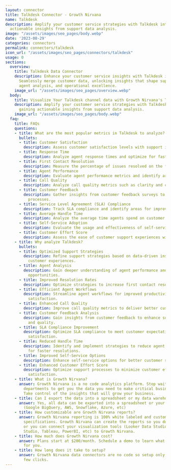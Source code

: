 ```yaml
---
layout: connector
title: Talkdesk Connector - Growth Nirvana
name: Talkdesk
description: Amplify your customer service strategies with Talkdesk integration, gaining
  actionable insights from support data analysis.
image: "/assets/images/seo_pages/body.webp"
date: '2023-08-29'
categories: connectors
permalink: connectors/talkdesk
icon_url: "/assets/images/seo_pages/connectors/talkdesk"
usage: 0
sections:
  overview:
    title: Talkdesk Data Connector
    description: Enhance your customer service insights with Talkdesk integration.
      Seamlessly merge customer data, unlocking insights that shape support strategies,
      agent analysis, and operational excellence.
    image_url: "/assets/images/seo_pages/overview.webp"
  body:
    title: Visualize Your Talkdesk channel data with Growth Nirvana's Talkdesk Connector
    description: Amplify your customer service strategies with Talkdesk integration,
      gaining actionable insights from support data analysis.
    image_url: "/assets/images/seo_pages/body.webp"
  faq:
    title: FAQs
    questions:
    - title: What are the most popular metrics in Talkdesk to analyze?
      bullets:
      - title: Customer Satisfaction
        description: Assess customer satisfaction levels with support interactions.
      - title: Response Time
        description: Analyze agent response times and optimize for faster resolution.
      - title: First Contact Resolution
        description: Measure the percentage of issues resolved on the first contact.
      - title: Agent Performance
        description: Evaluate agent performance metrics and identify areas for improvement.
      - title: Call Quality
        description: Analyze call quality metrics such as clarity and connection stability.
      - title: Customer Feedback
        description: Gather insights from customer feedback surveys to improve support
          processes.
      - title: Service Level Agreement (SLA) Compliance
        description: Track SLA compliance and identify areas for improvement.
      - title: Average Handle Time
        description: Analyze the average time agents spend on customer interactions.
      - title: Self-Service Adoption
        description: Evaluate the usage and effectiveness of self-service options.
      - title: Customer Effort Score
        description: Assess the ease of customer support experiences with Talkdesk.
    - title: Why analyze Talkdesk?
      bullets:
      - title: Optimized Support Strategies
        description: Refine support strategies based on data-driven insights for better
          customer experiences.
      - title: Agent Analysis
        description: Gain deeper understanding of agent performance and identify training
          opportunities.
      - title: Improved Resolution Rates
        description: Optimize strategies to increase first contact resolution rates.
      - title: Efficient Agent Workflows
        description: Streamline agent workflows for improved productivity and customer
          satisfaction.
      - title: Enhanced Call Quality
        description: Improve call quality metrics to deliver better customer experiences.
      - title: Customer Feedback Analysis
        description: Gain insights from customer feedback to enhance support processes
          and quality.
      - title: SLA Compliance Improvement
        description: Optimize SLA compliance to meet customer expectations and improve
          satisfaction.
      - title: Reduced Handle Time
        description: Identify and implement strategies to reduce agent handle time
          for faster resolutions.
      - title: Improved Self-Service Options
        description: Enhance self-service options for better customer support experiences.
      - title: Enhanced Customer Effort Score
        description: Optimize support processes to minimize customer effort and improve
          satisfaction.
    - title: What is Growth Nirvana?
      answer: Growth Nirvana is a no code analytics platform. Stop waiting for other
        departments to get you the data you need to make critical business decisions.
        Take control of the insights that will grow your business.
    - title: Can I export the data into a spreadsheet or my data warehouse?
      answer: Yes, all data can be exported into a spreadsheet or your data warehouse
        (Google BigQuery, AWS, Snowflake, Azure, etc)
    - title: How customizable are Growth Nirvana reports?
      answer: Growth Nirvana reporting is 100% white labeled and customized to your
        specifications. Growth Nirvana can create the reports so you don’t have to
        or you can connect your visualization tools (Looker Data Studio/Google Data
        Studio, Tableau, PowerBI, etc) to Growth Nirvana.
    - title: How much does Growth Nirvana cost?
      answer: Plans start at $200/month. Schedule a demo to learn what plan is best
        for you.
    - title: How long does it take to setup?
      answer: Growth Nirvana data connectors are no code so setup only requires a
        few clicks.
---
```

